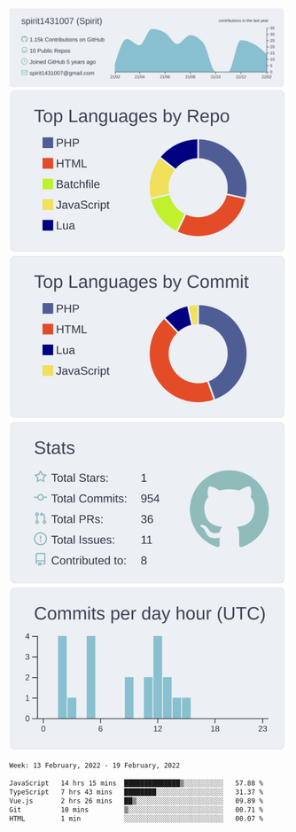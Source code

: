[![](https://raw.githubusercontent.com/spirit1431007/spirit1431007/master/profile-summary-card-output/nord_bright/0-profile-details.svg)](https://git.io/spiritx)
[![](https://raw.githubusercontent.com/spirit1431007/spirit1431007/master/profile-summary-card-output/nord_bright/1-repos-per-language.svg)](https://git.io/spiritx) [![](https://raw.githubusercontent.com/spirit1431007/spirit1431007/master/profile-summary-card-output/nord_bright/2-most-commit-language.svg)](https://git.io/spiritx)
[![](https://raw.githubusercontent.com/spirit1431007/spirit1431007/master/profile-summary-card-output/nord_bright/3-stats.svg)](https://git.io/spiritx) [![](https://raw.githubusercontent.com/spirit1431007/spirit1431007/master/profile-summary-card-output/nord_bright/4-productive-time.svg)](https://git.io/spiritx)

<!--START_SECTION:waka-->
```text
Week: 13 February, 2022 - 19 February, 2022

JavaScript   14 hrs 15 mins  ██████████████▒░░░░░░░░░░   57.88 % 
TypeScript   7 hrs 43 mins   ████████░░░░░░░░░░░░░░░░░   31.37 % 
Vue.js       2 hrs 26 mins   ██▒░░░░░░░░░░░░░░░░░░░░░░   09.89 % 
Git          10 mins         ▒░░░░░░░░░░░░░░░░░░░░░░░░   00.71 % 
HTML         1 min           ░░░░░░░░░░░░░░░░░░░░░░░░░   00.07 % 
```
<!--END_SECTION:waka-->
